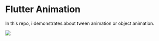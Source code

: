 # Flutter Animation
In this repo, i demonstrates about tween animation or object animation.

<img src="https://github.com/sky-flutter/Flutter-Animation/blob/flutter_animation/images/video.gif"/>

